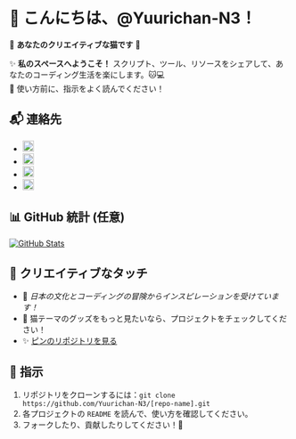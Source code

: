 # 👋 こんにちは、@Yuurichan-N3！

🌸 **あなたのクリエイティブな猫です** 🌟

✨ **私のスペースへようこそ！** スクリプト、ツール、リソースをシェアして、あなたのコーディング生活を楽にします。🐱💻  
🔧 使い方前に、指示をよく読んでください！

## 📬 **連絡先**
- [<img src="https://abs.twimg.com/favicons/twitter.3.ico" alt="X Logo" width="20"/>](https://x.com/Naadiir_08)
- [<img src="https://abs.twimg.com/favicons/twitter.3.ico" alt="X Logo" width="20"/>](https://x.com/Naadiir_FX)
- [<img src="https://telegram.org/img/apple-touch-icon.png" alt="Telegram Logo" width="20"/>](https://t.me/sentineldiscus)
- [<img src="https://telegram.org/img/apple-touch-icon.png" alt="Telegram Logo" width="20"/>](https://t.me/sentinelquant)

## 📊 **GitHub 統計** (任意)
[![GitHub Stats](https://github-readme-stats.vercel.app/api?username=Yuurichan-N3&show_icons=true&theme=radical)](https://github.com/Yuurichan-N3)

## 🎨 **クリエイティブなタッチ**
- 🌸 *日本の文化とコーディングの冒険からインスピレーションを受けています！*
- 🐾 猫テーマのグッズをもっと見たいなら、プロジェクトをチェックしてください！
- ✨ [ピンのリポジトリを見る](https://github.com/Yuurichan-N3?tab=repositories)

## 🔧 **指示**
1. リポジトリをクローンするには：`git clone https://github.com/Yuurichan-N3/[repo-name].git`
2. 各プロジェクトの `README` を読んで、使い方を確認してください。
3. フォークしたり、貢献したりしてください！🚀
